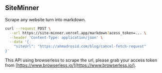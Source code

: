 ## SiteMinner

Scrape any website turn into markdown.

```bash
curl --request POST \
  --url https://site-minner.vercel.app/markdown?acess_token=... \
  --header 'Content-Type: application/json' \
  --data '{
	"siteUrl": "https://ahmadrosid.com/blog/cancel-fetch-request"
}'
```

This API using browserless to scrape the url, please grab your access token from [https://www.browserless.io/](https://www.browserless.io/).
